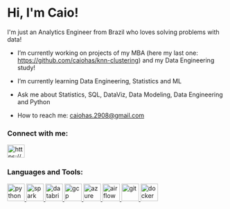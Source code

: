 # Hi, I'm Caio!

I'm just an Analytics Engineer from Brazil who loves solving problems with data!  

- I’m currently working on projects of my MBA (here my last one: https://github.com/caiohas/knn-clustering) and my Data Engineering study!

- I’m currently learning Data Engineering, Statistics and ML

- Ask me about Statistics, SQL, DataViz, Data Modeling, Data Engineering and Python

- How to reach me: [caiohas.2908@gmail.com](mailto:caiohas.2908@gmail.com)

<h3 align="left">Connect with me:</h3>
<p align="left">
<a href="https://www.linkedin.com/in/caiohas/" target="blank"><img align="center" src="https://raw.githubusercontent.com/rahuldkjain/github-profile-readme-generator/master/src/images/icons/Social/linked-in-alt.svg" alt="https://www.linkedin.com/in/caiohas/" height="30" width="40" /></a>
</p>

<h3 align="left">Languages and Tools:</h3>
<p align="left"> 
  <a href="https://www.python.org" target="_blank" rel="noreferrer"> <img src="https://www.vectorlogo.zone/logos/python/python-icon.svg" alt="python" width="40" height="40"/> </a>
  <a href="https://spark.apache.org/" target="_blank" rel="noreferrer"> <img src="https://www.vectorlogo.zone/logos/apache_spark/apache_spark-icon.svg" alt="spark" width="40" height="40"/> </a> 
  <a href="https://www.databricks.com/" target="_blank" rel="noreferrer"> <img src="https://www.vectorlogo.zone/logos/databricks/databricks-icon.svg" alt="databricks" width="40" height="40"/> </a> 
  <a href="https://cloud.google.com" target="_blank" rel="noreferrer"> <img src="https://www.vectorlogo.zone/logos/google_cloud/google_cloud-icon.svg" alt="gcp" width="40" height="40"/> </a>
  <a href="https://azure.microsoft.com/pt-br" target="_blank" rel="noreferrer"> <img src="https://www.vectorlogo.zone/logos/microsoft_azure/microsoft_azure-icon.svg" alt="azure" width="40" height="40"/> </a> 
  <a href="https://airflow.apache.org/" target="_blank" rel="noreferrer"> <img src="https://upload.vectorlogo.zone/logos/apache_airflow/images/9c14446f-4cdc-4b19-9290-c753fc20fb2a.svg" alt="airflow" width="40" height="40"/> </a> 
  <a href="https://git-scm.com/" target="_blank" rel="noreferrer"> <img src="https://www.vectorlogo.zone/logos/git-scm/git-scm-icon.svg" alt="git" width="40" height="40"/> </a> 
  <a href="https://www.docker.com/" target="_blank" rel="noreferrer"> <img src="https://www.vectorlogo.zone/logos/docker/docker-icon.svg" alt="docker" width="40" height="40"/> </a> 

</p>

<!-- 
<p><img align="left" src="https://github-readme-stats.vercel.app/api/top-langs?username=caiohas&show_icons=true&theme=dark&locale=en&layout=compact" alt="caiohas" /></p>

<p>&nbsp;<img align="center" src="https://github-readme-stats.vercel.app/api?username=caiohas&show_icons=true&theme=dark&locale=en" alt="caiohas" /></p>
-->

